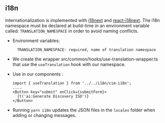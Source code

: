 ## i18n

Internationalization is implemented with [i18next](https://www.i18next.com/) and
[react-i18next](https://react.i18next.com/). The i18n namespace must be declared at build-time in an
environment variable called: `TRANSLATION_NAMESPACE` in order to avoid naming conflicts.

- Environment variables:

  ```
    TRANSLATION_NAMESPACE: required, name of translation namespace
  ```

- We create the wrapper src/common/hooks/use-translation-wrapper.ts that use the `useTranslation`
  hook with our namespace.

- Use in our components :

  ```tsx
  import { useTranslation } from '../../i18n/cim-i18n';
  ....
  <Button key="submit" onClick={submitForm}>
    {t('ai:Generate Discovery ISO')}
  </Button>
  ```

- Running `yarn i18n` updates the JSON files in the `locales` folder when adding or changing
  messages.
